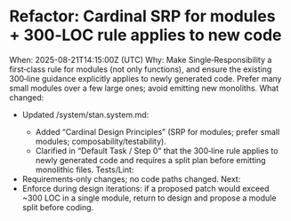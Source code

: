 # Refactor: Cardinal SRP for modules + 300‑LOC rule applies to new code

When: 2025-08-21T14:15:00Z (UTC)
Why: Make Single‑Responsibility a first‑class rule for modules (not only functions), and ensure the existing 300‑line guidance explicitly applies to newly generated code. Prefer many small modules over a few large ones; avoid emitting new monoliths.
What changed:
- Updated <stanPath>/system/stan.system.md:
  - Added “Cardinal Design Principles” (SRP for modules; prefer small modules; composability/testability).
  - Clarified in “Default Task / Step 0” that the 300‑line rule applies to newly generated code and requires a split plan before emitting monolithic files.
Tests/Lint:
- Requirements‑only changes; no code paths changed.
Next:
- Enforce during design iterations: if a proposed patch would exceed ~300 LOC in a single module, return to design and propose a module split before coding.
